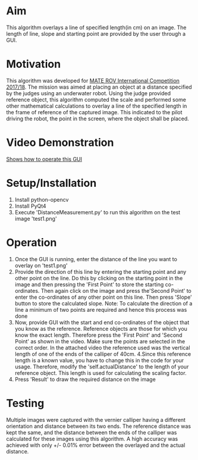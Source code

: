 # Aim
This algorithm overlays a line of specified length(in cm) on an image. The length of line, slope and starting point are provided by the user through a GUI.

# Motivation
This algorithm was developed for [MATE ROV International Competition 2017/18](https://materovcompetition.org/).  The mission was aimed at placing an object at a distance specified by the judges using an underwater robot. Using the judge provided reference object, this algorithm computed the scale and performed some other mathematical calculations to overlay a line of the specified length in the frame of reference of the captured image. This indicated to the pilot driving the robot, the point in the screen, where the object shall be placed.


# Video Demonstration
[Shows how to operate this GUI](https://drive.google.com/file/d/1pp4FO25x33s_C7ZK2XLr7s9EFRRQbNHq/view?usp=sharing)


# Setup/Installation
1. Install python-opencv
2. Install PyQt4
3. Execute 'DistanceMeasurement.py' to run this algorithm on the test image 'test1.png'


# Operation
1. Once the GUI is running, enter the distance of the line you want to overlay on 'test1.png'
2. Provide the direction of this line by entering the starting point and any other point on the line. Do this by clicking on the starting point in the image and then pressing the 'First Point' to store the starting co-ordinates. Then again click on the image and press the'Second Point' to enter the co-ordinates of any other point on this line. Then press 'Slope' button to store the calculated slope. Note: To calculate the direction of a line a minimum of two points are required and hence this process was done
3. Now, provide GUI with the start and end co-ordinates of the object that you know as the reference. Reference objects are those for which you know the exact length. Therefore press the 'First Point' and 'Second Point' as shown in the video. Make sure the points are selected in the correct order. In the attached video the reference used was the vertical length of one of the ends of the calliper of 40cm. 
4.Since this reference length is a known value, you have to change this in the code for your usage. Therefore, modify the 'self.actualDistance' to the length of your reference object. This length is used for calculating the scaling factor.
5. Press 'Result' to draw the required distance on the image


# Testing
Multiple images were captured with the vernier calliper having a different orientation and distance between its two ends. The reference distance was kept the same, and the distance between the ends of the calliper was calculated for these images using this algorithm. A high accuracy was achieved with only +/- 0.01% error between the overlayed and the actual distance.
